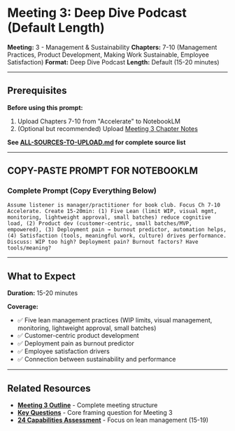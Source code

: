 # Meeting 3: Deep Dive Podcast (Default Length)

**Meeting:** 3 - Management & Sustainability
**Chapters:** 7-10 (Management Practices, Product Development, Making Work Sustainable, Employee Satisfaction)
**Format:** Deep Dive Podcast
**Length:** Default (15-20 minutes)

---

## Prerequisites

**Before using this prompt:**
1. Upload Chapters 7-10 from "Accelerate" to NotebookLM
2. (Optional but recommended) Upload [Meeting 3 Chapter Notes](../../meetings/meeting-3/chapter-notes.md)

**See [ALL-SOURCES-TO-UPLOAD.md](ALL-SOURCES-TO-UPLOAD.md) for complete source list**

---

## COPY-PASTE PROMPT FOR NOTEBOOKLM

### Complete Prompt (Copy Everything Below)

```
Assume listener is manager/practitioner for book club. Focus Ch 7-10 Accelerate. Create 15-20min: (1) Five Lean (limit WIP, visual mgmt, monitoring, lightweight approval, small batches) reduce cognitive load, (2) Product dev (customer-centric, small batches/MVP, empowered), (3) Deployment pain → burnout predictor, automation helps, (4) Satisfaction (tools, meaningful work, culture) drives performance. Discuss: WIP too high? Deployment pain? Burnout factors? Have tools/meaning?
```

---

## What to Expect

**Duration:** 15-20 minutes

**Coverage:**
- ✅ Five lean management practices (WIP limits, visual management, monitoring, lightweight approval, small batches)
- ✅ Customer-centric product development
- ✅ Deployment pain as burnout predictor
- ✅ Employee satisfaction drivers
- ✅ Connection between sustainability and performance

---

## Related Resources

- **[Meeting 3 Outline](../../meetings/meeting-3/outline.md)** - Complete meeting structure
- **[Key Questions](../../key-questions.md)** - Core framing question for Meeting 3
- **[24 Capabilities Assessment](../../assessments/24-capabilities-assessment.md)** - Focus on lean management (15-19)
